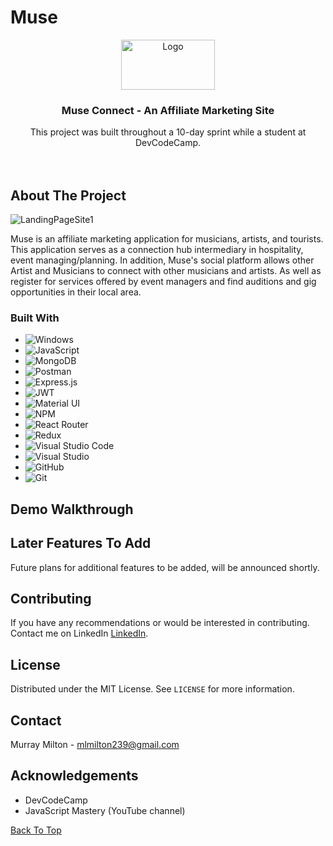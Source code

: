 # Muse
<p id="top" align="center">
  <a href="https://github.com/BA-CalderonMorales/Construction-Ecommerce-Frontend">
    <img src="https://user-images.githubusercontent.com/84526474/134690254-83fd944e-72e5-400f-ab68-1effd3d7f8f1.png" alt="Logo" width="150" height="80">
  </a>
  
  <h3 align="center">Muse Connect - An Affiliate Marketing Site </h3>

  <p align="center">
    This project was built throughout a 10-day sprint while a student at DevCodeCamp.
    <br />
   <!-- *********** -->
    <br />
    <br />




<!-- ABOUT THE PROJECT -->
## About The Project



![LandingPageSite1](https://user-images.githubusercontent.com/84526474/134690254-83fd944e-72e5-400f-ab68-1effd3d7f8f1.png)


<p>
Muse is an affiliate marketing application for musicians, artists, and tourists. This application serves as a connection hub intermediary in hospitality, event managing/planning. In addition, Muse's social platform allows other Artist and Musicians to connect with other musicians and artists. As well as register for services offered by event managers and find auditions and gig opportunities in their local area.
</p>

<div id="demo"></div>




### Built With
<div id="built-with"></div>

* ![Windows](https://img.shields.io/badge/Windows-0078D6?style=for-the-badge&logo=windows&logoColor=white)
* ![JavaScript](https://img.shields.io/badge/javascript-%23323330.svg?style=for-the-badge&logo=javascript&logoColor=%23F7DF1E)
* ![MongoDB](https://img.shields.io/badge/MongoDB-%234ea94b.svg?style=for-the-badge&logo=mongodb&logoColor=white)
* ![Postman](https://img.shields.io/badge/Postman-FF6C37?style=for-the-badge&logo=postman&logoColor=white)
* ![Express.js](https://img.shields.io/badge/express.js-%23404d59.svg?style=for-the-badge&logo=express&logoColor=%2361DAFB)
* ![JWT](https://img.shields.io/badge/JWT-black?style=for-the-badge&logo=JSON%20web%20tokens)
* ![Material UI](https://img.shields.io/badge/materialui-%230081CB.svg?style=for-the-badge&logo=material-ui&logoColor=white)
* ![NPM](https://img.shields.io/badge/NPM-%23000000.svg?style=for-the-badge&logo=npm&logoColor=white)
* ![React Router](https://img.shields.io/badge/React_Router-CA4245?style=for-the-badge&logo=react-router&logoColor=white)
* ![Redux](https://img.shields.io/badge/redux-%23593d88.svg?style=for-the-badge&logo=redux&logoColor=white)
* ![Visual Studio Code](https://img.shields.io/badge/Visual%20Studio%20Code-0078d7.svg?style=for-the-badge&logo=visual-studio-code&logoColor=white)
* ![Visual Studio](https://img.shields.io/badge/Visual%20Studio-5C2D91.svg?style=for-the-badge&logo=visual-studio&logoColor=white)
* ![GitHub](https://img.shields.io/badge/github-%23121011.svg?style=for-the-badge&logo=github&logoColor=white)
* ![Git](https://img.shields.io/badge/git-%23F05033.svg?style=for-the-badge&logo=git&logoColor=white)



<!-- USAGE EXAMPLES -->
## Demo Walkthrough



<!-- ROADMAP -->
## Later Features To Add
Future plans for additional features to be added, will be announced shortly.



<!-- CONTRIBUTING -->
## Contributing

If you have any recommendations or would be interested in contributing. Contact me on LinkedIn <a href="https://www.linkedin.com/in/murray-milton/">LinkedIn</a>.

<!-- LICENSE -->
## License

Distributed under the MIT License. See `LICENSE` for more information.



<!-- CONTACT -->
## Contact

Murray Milton -  mlmilton239@gmail.com



<!-- ACKNOWLEDGEMENTS -->
## Acknowledgements

* DevCodeCamp
* JavaScript Mastery (YouTube channel)

<a href="#top">Back To Top</a>

